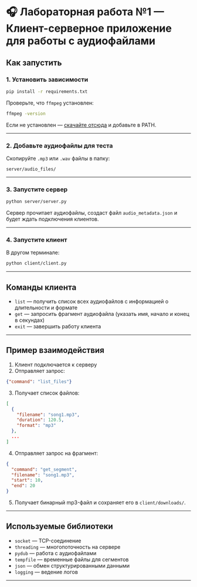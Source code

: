 
# 🎧 Лабораторная работа №1 — Клиент-серверное приложение для работы с аудиофайлами


## Как запустить

### 1. Установить зависимости

```bash
pip install -r requirements.txt
```

Проверьте, что `ffmpeg` установлен:

```bash
ffmpeg -version
```

Если не установлен — [скачайте отсюда](https://ffmpeg.org/download.html) и добавьте в PATH.

---

### 2. Добавьте аудиофайлы для теста

Скопируйте `.mp3` или `.wav` файлы в папку:

```
server/audio_files/
```

---

### 3. Запустите сервер

```bash
python server/server.py
```

Сервер прочитает аудиофайлы, создаст файл `audio_metadata.json` и будет ждать подключения клиентов.

---

### 4. Запустите клиент

В другом терминале:

```bash
python client/client.py
```

---

## Команды клиента

- `list` — получить список всех аудиофайлов с информацией о длительности и формате
- `get` — запросить фрагмент аудиофайла (указать имя, начало и конец в секундах)
- `exit` — завершить работу клиента

---

## Пример взаимодействия

1. Клиент подключается к серверу
2. Отправляет запрос:

```json
{"command": "list_files"}
```

3. Получает список файлов:

```json
[
  {
    "filename": "song1.mp3",
    "duration": 120.5,
    "format": "mp3"
  },
  ...
]
```

4. Отправляет запрос на фрагмент:

```json
{
  "command": "get_segment",
  "filename": "song1.mp3",
  "start": 10,
  "end": 20
}
```

5. Получает бинарный mp3-файл и сохраняет его в `client/downloads/`.

---

## Используемые библиотеки

- `socket` — TCP-соединение
- `threading` — многопоточность на сервере
- `pydub` — работа с аудиофайлами
- `tempfile` — временные файлы для сегментов
- `json` — обмен структурированными данными
- `logging` — ведение логов

---
